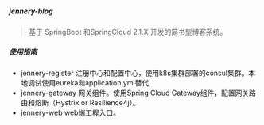 
##### jennery-blog 
> 基于 SpringBoot 和SpringCloud 2.1.X 开发的简书型博客系统。


##### 使用指南
- jennery-register 注册中心和配置中心，使用k8s集群部署的consul集群。本地调试使用eureka和application.yml替代
- jennery-gateway   网关组件。使用Spring Cloud Gateway组件，配置网关路由和熔断（Hystrix or Resilience4j）。
- jennery-web       web端工程入口。 

